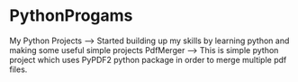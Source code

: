 # PythonProgams
My Python Projects --> Started building up my skills by learning python and making some useful simple projects 
PdfMerger --> This is simple python project which uses PyPDF2 python package in order to merge multiple pdf files. 
